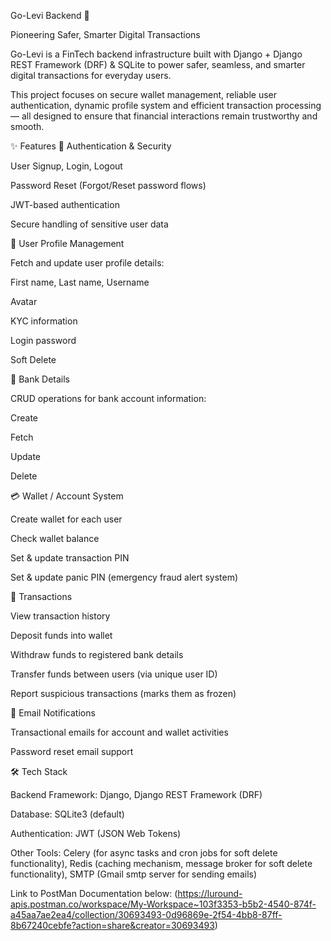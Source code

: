 Go-Levi Backend 🚀

Pioneering Safer, Smarter Digital Transactions

Go-Levi is a FinTech backend infrastructure built with Django + Django REST Framework (DRF) & SQLite to power safer, seamless, and smarter digital transactions for everyday users.

This project focuses on secure wallet management, reliable user authentication, dynamic profile system and efficient transaction processing — all designed to ensure that financial interactions remain trustworthy and smooth.


✨ Features
🔑 Authentication & Security

   User Signup, Login, Logout

   Password Reset (Forgot/Reset password flows)

   JWT-based authentication

   Secure handling of sensitive user data

👤 User Profile Management

   Fetch and update user profile details:

   First name, Last name, Username

   Avatar

   KYC information

   Login password

   Soft Delete

🏦 Bank Details

   CRUD operations for bank account information:

   Create

   Fetch

   Update

   Delete

💳 Wallet / Account System

   Create wallet for each user

   Check wallet balance

   Set & update transaction PIN

   Set & update panic PIN (emergency fraud alert system)

💸 Transactions

   View transaction history

   Deposit funds into wallet

   Withdraw funds to registered bank details

   Transfer funds between users (via unique user ID)

   Report suspicious transactions (marks them as frozen)

📧 Email Notifications

   Transactional emails for account and wallet activities

   Password reset email support

🛠 Tech Stack

   Backend Framework: Django, Django REST Framework (DRF)

   Database: SQLite3 (default)

   Authentication: JWT (JSON Web Tokens)

   Other Tools: 
   Celery (for async tasks and cron jobs for soft delete functionality), 
   Redis (caching mechanism, message broker for soft delete functionality), 
   SMTP (Gmail smtp server for sending emails)


Link to PostMan Documentation below:
(https://luround-apis.postman.co/workspace/My-Workspace~103f3353-b5b2-4540-874f-a45aa7ae2ea4/collection/30693493-0d96869e-2f54-4bb8-87ff-8b67240cebfe?action=share&creator=30693493)
